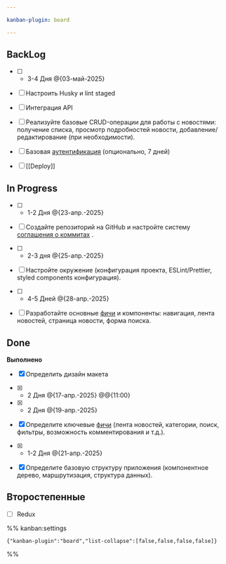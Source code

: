 ```yaml
---

kanban-plugin: board

---
```


## BackLog

- [ ] - 3-4 Дня @{03-май-2025}
- [ ] Настроить Husky и lint staged
- [ ] Интеграция API
- [ ] Реализуйте базовые CRUD-операции для работы с новостями: получение списка, просмотр подробностей новости, добавление/редактирование (при необходимости).
- [ ] Базовая [аутентификация](Authentication.md) (опционально, 7 дней)
- [ ] [[Deploy]]


## In Progress

- [ ] - 1-2 Дня @{23-апр.-2025}
- [ ] Создайте репозиторий на GitHub и настройте систему  [соглашения о коммитах](Conventional_commits.md) .
- [ ] - 2-3 дня @{25-апр.-2025}
- [ ] Настройте окружение (конфигурация проекта, ESLint/Prettier, styled components конфигурация).
- [ ] - 4-5 Дней @{28-апр.-2025}
- [ ] Разработайте основные [фичи](Features) и компоненты: навигация, лента новостей, страница новости, форма поиска.


## Done

**Выполнено**
- [x] Определить дизайн макета
- [x] - 2 Дня @{17-апр.-2025} @@{11:00}
- [x] - 2 Дня @{19-апр.-2025}
- [x] Определите ключевые [фичи](Features) (лента новостей, категории, поиск, фильтры, возможность комментирования и т.д.).
- [x] - 1-2 Дня @{21-апр.-2025}
- [x] Определите базовую структуру приложения (компонентное дерево, маршрутизация, структура данных).


## Второстепенные

- [ ] Redux




%% kanban:settings
```
{"kanban-plugin":"board","list-collapse":[false,false,false,false]}
```
%%